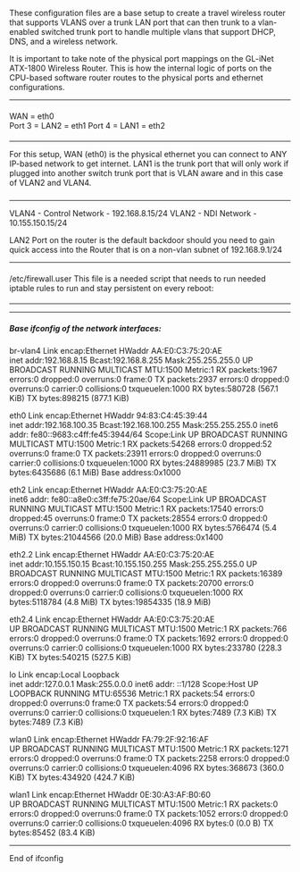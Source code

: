 These configuration files are a base setup to create a travel wireless router that supports VLANS over a trunk LAN port that can then trunk to a vlan-enabled switched trunk port to handle multiple vlans that support DHCP, DNS, and a wireless network.


It is important to take note of the physical port mappings on the GL-iNet ATX-1800 Wireless Router. This is how the internal logic of ports on the CPU-based software router routes to the physical ports and ethernet configurations.

___
####
WAN = eth0  
Port 3 = LAN2 = eth1
Port 4 = LAN1 = eth2
####
____

For this setup, WAN (eth0) is the physical ethernet you can connect to ANY IP-based network to get internet.
LAN1 is the trunk port that will only work if plugged into another switch trunk port that is VLAN aware and in this case of VLAN2 and VLAN4.

###
___
VLAN4 - Control Network - 192.168.8.15/24
VLAN2 - NDI Network - 10.155.150.15/24

LAN2 Port on the router is the default backdoor should you need to gain quick access into the Router that is on a non-vlan subnet of 192.168.9.1/24

____
####
/etc/firewall.user
This file is a needed script that needs to run needed iptable rules to run and stay persistent on every reboot:
####
____




_____
#####  Base ifconfig of the network interfaces:

br-vlan4  Link encap:Ethernet  HWaddr AA:E0:C3:75:20:AE  
          inet addr:192.168.8.15  Bcast:192.168.8.255  Mask:255.255.255.0
          UP BROADCAST RUNNING MULTICAST  MTU:1500  Metric:1
          RX packets:1967 errors:0 dropped:0 overruns:0 frame:0
          TX packets:2937 errors:0 dropped:0 overruns:0 carrier:0
          collisions:0 txqueuelen:1000 
          RX bytes:580728 (567.1 KiB)  TX bytes:898215 (877.1 KiB)

eth0      Link encap:Ethernet  HWaddr 94:83:C4:45:39:44  
          inet addr:192.168.100.35  Bcast:192.168.100.255  Mask:255.255.255.0
          inet6 addr: fe80::9683:c4ff:fe45:3944/64 Scope:Link
          UP BROADCAST RUNNING MULTICAST  MTU:1500  Metric:1
          RX packets:54268 errors:0 dropped:52 overruns:0 frame:0
          TX packets:23911 errors:0 dropped:0 overruns:0 carrier:0
          collisions:0 txqueuelen:1000 
          RX bytes:24889985 (23.7 MiB)  TX bytes:6435686 (6.1 MiB)
          Base address:0x1000 

eth2      Link encap:Ethernet  HWaddr AA:E0:C3:75:20:AE  
          inet6 addr: fe80::a8e0:c3ff:fe75:20ae/64 Scope:Link
          UP BROADCAST RUNNING MULTICAST  MTU:1500  Metric:1
          RX packets:17540 errors:0 dropped:45 overruns:0 frame:0
          TX packets:28554 errors:0 dropped:0 overruns:0 carrier:0
          collisions:0 txqueuelen:1000 
          RX bytes:5766474 (5.4 MiB)  TX bytes:21044566 (20.0 MiB)
          Base address:0x1400 

eth2.2    Link encap:Ethernet  HWaddr AA:E0:C3:75:20:AE  
          inet addr:10.155.150.15  Bcast:10.155.150.255  Mask:255.255.255.0
          UP BROADCAST RUNNING MULTICAST  MTU:1500  Metric:1
          RX packets:16389 errors:0 dropped:0 overruns:0 frame:0
          TX packets:20700 errors:0 dropped:0 overruns:0 carrier:0
          collisions:0 txqueuelen:1000 
          RX bytes:5118784 (4.8 MiB)  TX bytes:19854335 (18.9 MiB)

eth2.4    Link encap:Ethernet  HWaddr AA:E0:C3:75:20:AE  
          UP BROADCAST RUNNING MULTICAST  MTU:1500  Metric:1
          RX packets:766 errors:0 dropped:0 overruns:0 frame:0
          TX packets:1692 errors:0 dropped:0 overruns:0 carrier:0
          collisions:0 txqueuelen:1000 
          RX bytes:233780 (228.3 KiB)  TX bytes:540215 (527.5 KiB)

lo        Link encap:Local Loopback  
          inet addr:127.0.0.1  Mask:255.0.0.0
          inet6 addr: ::1/128 Scope:Host
          UP LOOPBACK RUNNING  MTU:65536  Metric:1
          RX packets:54 errors:0 dropped:0 overruns:0 frame:0
          TX packets:54 errors:0 dropped:0 overruns:0 carrier:0
          collisions:0 txqueuelen:1 
          RX bytes:7489 (7.3 KiB)  TX bytes:7489 (7.3 KiB)

wlan0     Link encap:Ethernet  HWaddr FA:79:2F:92:16:AF  
          UP BROADCAST RUNNING MULTICAST  MTU:1500  Metric:1
          RX packets:1271 errors:0 dropped:0 overruns:0 frame:0
          TX packets:2258 errors:0 dropped:0 overruns:0 carrier:0
          collisions:0 txqueuelen:4096 
          RX bytes:368673 (360.0 KiB)  TX bytes:434920 (424.7 KiB)

wlan1     Link encap:Ethernet  HWaddr 0E:30:A3:AF:B0:60  
          UP BROADCAST RUNNING MULTICAST  MTU:1500  Metric:1
          RX packets:0 errors:0 dropped:0 overruns:0 frame:0
          TX packets:1052 errors:0 dropped:0 overruns:0 carrier:0
          collisions:0 txqueuelen:4096 
          RX bytes:0 (0.0 B)  TX bytes:85452 (83.4 KiB)
____
End of ifconfig
